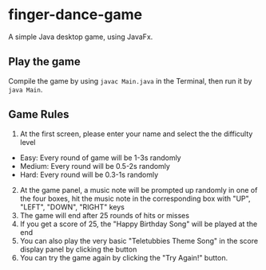 # finger-dance-game
 A simple Java desktop game, using JavaFx.  

## Play the game
Compile the game by using `javac Main.java` in the Terminal, then run it by `java Main`.

## Game Rules
1. At the first screen, please enter your name and select the the difficulty level
- Easy: Every round of game will be 1-3s randomly
- Medium: Every round will be 0.5-2s randomly
- Hard: Every round will be 0.3-1s randomly
2. At the game panel, a music note will be prompted up randomly in one of the four boxes, hit the music note in the corresponding box with "UP", "LEFT", "DOWN", "RIGHT" keys
3. The game will end after 25 rounds of hits or misses
4. If you get a score of 25, the "Happy Birthday Song" will be played at the end
5. You can also play the very basic "Teletubbies Theme Song" in the score display panel by clicking the button
6. You can try the game again by clicking the "Try Again!" button.
